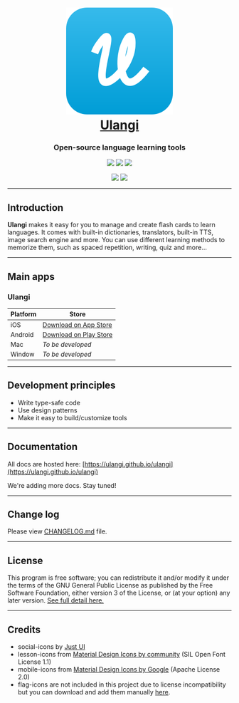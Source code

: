 <h1 align="center">
  <img src="./images/logo_120x120.svg"><br>
  <a href="https://ulangi.com"><span>Ulangi</span></a><br>
</h1>

<h3 align="center">
  <span>Open-source language learning tools</span><br>
</h3>

<p align="center">
  <a href="/" alt="Written in React-Native">
    <img src="https://img.shields.io/badge/framework-react--native-brightgreen" /></a>
  <a href="https://github.com/minhloi/ulangi/releases" alt="Release version">
    <img src="https://img.shields.io/github/v/tag/minhloi/ulangi?label=version" /></a>
  <a href="https://github.com/ulangi/ulangi/blob/master/LICENSE" alt="License">
    <img src="https://img.shields.io/github/license/ulangi/ulangi" /></a>
</p>
<p align="center">
  <a href="https://www.reddit.com/r/Ulangi/" alt="Ulangi's Subreddit">
    <img src="https://img.shields.io/reddit/subreddit-subscribers/ulangi?style=social" /></a>
  <a href="https://twitter.com/UlangiApp" alt="Ulangi's Twitter">
    <img src="https://img.shields.io/twitter/follow/UlangiApp?style=social" /></a>
</p>

---

## Introduction
**Ulangi** makes it easy for you to manage and create flash cards to learn languages. It comes with built-in dictionaries, translators, built-in TTS, image search engine and more. You can use different learning methods to memorize them, such as spaced repetition, writing, quiz and more...

---

## Main apps

### Ulangi
| Platform | Store |
| --- | --- |
| iOS | [Download on App Store](https://itunes.apple.com/us/app/id1435524341?mt=8) |
| Android | [Download on Play Store](https://play.google.com/store/apps/details?id=com.ulangi) |
| Mac | *To be developed* |
| Window | *To be developed* |

---

## Development principles
- Write type-safe code
- Use design patterns
- Make it easy to build/customize tools

---

## Documentation

All docs are hosted here: [https://ulangi.github.io/ulangi](https://ulangi.github.io/ulangi)

We're adding more docs. Stay tuned! 

---

## Change log

Please view [CHANGELOG.md](./CHANGELOG.md) file.

---

## License
This program is free software; you can redistribute it and/or modify it under the terms of the GNU General Public License as published by the Free Software Foundation, either version 3 of the License, or (at your option) any later version. [See full detail here.](/LICENSE)

---

## Credits
- social-icons by [Just UI](https://www.iconfinder.com/iconsets/social-icons-33)
- lesson-icons from [Material Design Icons by community](https://github.com/templarian/MaterialDesign/) (SIL Open Font License 1.1)
- mobile-icons from [Material Design Icons by Google](https://material.io/resources/icons/?style=baseline) (Apache License 2.0)
- flag-icons are not included in this project due to license incompatibility but you can download and add them manually [here](https://www.flaticon.com/packs/countrys-flags).
